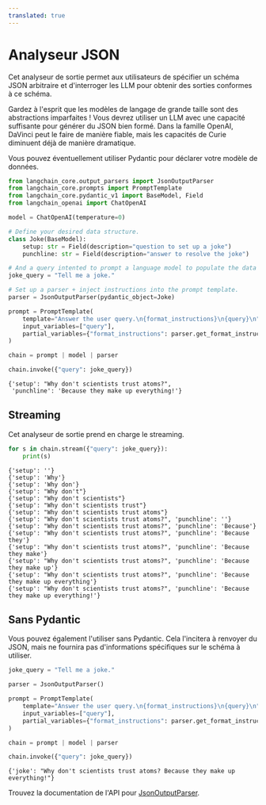 ```yaml
---
translated: true
---
```


# Analyseur JSON

Cet analyseur de sortie permet aux utilisateurs de spécifier un schéma JSON arbitraire et d'interroger les LLM pour obtenir des sorties conformes à ce schéma.

Gardez à l'esprit que les modèles de langage de grande taille sont des abstractions imparfaites ! Vous devrez utiliser un LLM avec une capacité suffisante pour générer du JSON bien formé. Dans la famille OpenAI, DaVinci peut le faire de manière fiable, mais les capacités de Curie diminuent déjà de manière dramatique.

Vous pouvez éventuellement utiliser Pydantic pour déclarer votre modèle de données.

```python
from langchain_core.output_parsers import JsonOutputParser
from langchain_core.prompts import PromptTemplate
from langchain_core.pydantic_v1 import BaseModel, Field
from langchain_openai import ChatOpenAI
```

```python
model = ChatOpenAI(temperature=0)
```

```python
# Define your desired data structure.
class Joke(BaseModel):
    setup: str = Field(description="question to set up a joke")
    punchline: str = Field(description="answer to resolve the joke")
```

```python
# And a query intented to prompt a language model to populate the data structure.
joke_query = "Tell me a joke."

# Set up a parser + inject instructions into the prompt template.
parser = JsonOutputParser(pydantic_object=Joke)

prompt = PromptTemplate(
    template="Answer the user query.\n{format_instructions}\n{query}\n",
    input_variables=["query"],
    partial_variables={"format_instructions": parser.get_format_instructions()},
)

chain = prompt | model | parser

chain.invoke({"query": joke_query})
```

```output
{'setup': "Why don't scientists trust atoms?",
 'punchline': 'Because they make up everything!'}
```

## Streaming

Cet analyseur de sortie prend en charge le streaming.

```python
for s in chain.stream({"query": joke_query}):
    print(s)
```

```output
{'setup': ''}
{'setup': 'Why'}
{'setup': 'Why don'}
{'setup': "Why don't"}
{'setup': "Why don't scientists"}
{'setup': "Why don't scientists trust"}
{'setup': "Why don't scientists trust atoms"}
{'setup': "Why don't scientists trust atoms?", 'punchline': ''}
{'setup': "Why don't scientists trust atoms?", 'punchline': 'Because'}
{'setup': "Why don't scientists trust atoms?", 'punchline': 'Because they'}
{'setup': "Why don't scientists trust atoms?", 'punchline': 'Because they make'}
{'setup': "Why don't scientists trust atoms?", 'punchline': 'Because they make up'}
{'setup': "Why don't scientists trust atoms?", 'punchline': 'Because they make up everything'}
{'setup': "Why don't scientists trust atoms?", 'punchline': 'Because they make up everything!'}
```

## Sans Pydantic

Vous pouvez également l'utiliser sans Pydantic. Cela l'incitera à renvoyer du JSON, mais ne fournira pas d'informations spécifiques sur le schéma à utiliser.

```python
joke_query = "Tell me a joke."

parser = JsonOutputParser()

prompt = PromptTemplate(
    template="Answer the user query.\n{format_instructions}\n{query}\n",
    input_variables=["query"],
    partial_variables={"format_instructions": parser.get_format_instructions()},
)

chain = prompt | model | parser

chain.invoke({"query": joke_query})
```

```output
{'joke': "Why don't scientists trust atoms? Because they make up everything!"}
```

Trouvez la documentation de l'API pour [JsonOutputParser](https://api.python.langchain.com/en/latest/output_parsers/langchain_core.output_parsers.json.JsonOutputParser.html#langchain_core.output_parsers.json.JsonOutputParser).
